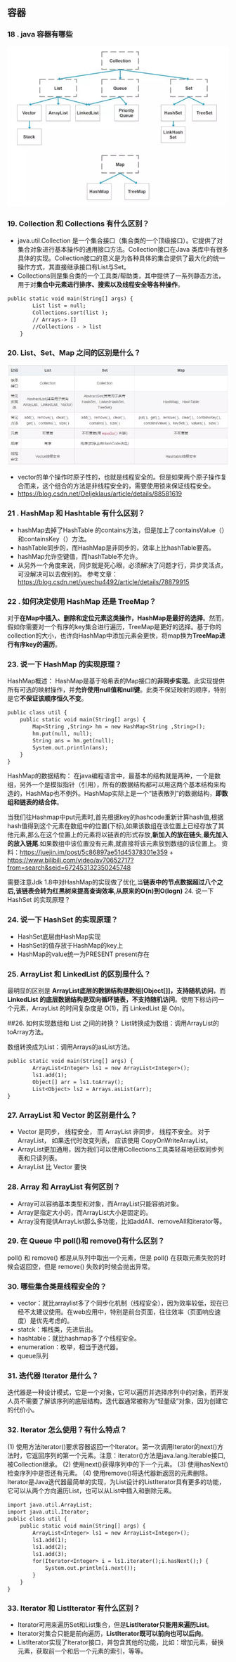 ## 容器
### 18 . java 容器有哪些
![](/img/18.png)

### 19. Collection 和 Collections 有什么区别？
* java.util.Collection 是一个集合接口（集合类的一个顶级接口）。它提供了对集合对象进行基本操作的通用接口方法。Collection接口在Java 类库中有很多具体的实现。Collection接口的意义是为各种具体的集合提供了最大化的统一操作方式，其直接继承接口有List与Set。
* Collections则是集合类的一个工具类/帮助类，其中提供了一系列静态方法，用于对**集合中元素进行排序、搜索以及线程安全等各种操作**。
```
public static void main(String[] args) {
		List list = null;
		Collections.sort(list ); 
		// Arrays-> []
		//Collections - > list
	}
```

### 20. List、Set、Map 之间的区别是什么？
![](/img/20.png)
*  vector的单个操作时原子性的，也就是线程安全的。但是如果两个原子操作复合而来，这个组合的方法是非线程安全的，需要使用锁来保证线程安全。
* https://blog.csdn.net/Oeljeklaus/article/details/88581619

### 21 . HashMap 和 Hashtable 有什么区别？
* hashMap去掉了HashTable 的contains方法，但是加上了containsValue（）和containsKey（）方法。
* hashTable同步的，而HashMap是非同步的，效率上比hashTable要高。
* hashMap允许空键值，而hashTable不允许。
* 从另外一个角度来说，同步就是死心眼，必须解决了问题才行，异步灵活点，可没解决可以去做别的。
参考文章：https://blog.csdn.net/yuechu4492/article/details/78879915

### 22 . 如何决定使用 HashMap 还是 TreeMap？
对于**在Map中插入、删除和定位元素这类操作，HashMap是最好的选择**。然而，假如你需要对一个有序的key集合进行遍历，TreeMap是更好的选择。基于你的collection的大小，也许向HashMap中添加元素会更快，将map换为**TreeMap进行有序key的遍历**。

### 23. 说一下 HashMap 的实现原理？
HashMap概述： HashMap是基于哈希表的Map接口的**非同步实现**。此实现提供所有可选的映射操作，并**允许使用null值和null键**。此类不保证映射的顺序，特别是它**不保证该顺序恒久不变**。 
```
public class util {
	public static void main(String[] args) {
		Map<String ,String> hm = new HashMap<String ,String>();
		hm.put(null, null);
		String ans = hm.get(null);
		System.out.println(ans);
	}
}
```
HashMap的数据结构： 在java编程语言中，最基本的结构就是两种，一个是数组，另外一个是模拟指针（引用），所有的数据结构都可以用这两个基本结构来构造的，HashMap也不例外。HashMap实际上是一个“链表散列”的数据结构，**即数组和链表的结合体**。

当我们往Hashmap中put元素时,首先根据key的hashcode重新计算hash值,根据hash值得到这个元素在数组中的位置(下标),如果该数组在该位置上已经存放了其他元素,那么在这个位置上的元素将以链表的形式存放,**新加入的放在链头**,**最先加入的放入链尾**.如果数组中该位置没有元素,就直接将该元素放到数组的该位置上。
资料：https://juejin.im/post/5c86897ae51d45378301e359 + https://www.bilibili.com/video/av70652717?from=search&seid=672453132350245748

需要注意Jdk 1.8中对HashMap的实现做了优化,当**链表中的节点数据超过八个之后,该链表会转为红黑树来提高查询效率,从原来的O(n)到O(logn)**
 24. 说一下 HashSet 的实现原理？
  

### 24. 说一下 HashSet 的实现原理？
* HashSet底层由HashMap实现
* HashSet的值存放于HashMap的key上
* HashMap的value统一为PRESENT  present存在

### 25. ArrayList 和 LinkedList 的区别是什么？
最明显的区别是 **ArrayList底层的数据结构是数组[Object[]]，支持随机访问**，而 **LinkedList 的底层数据结构是双向循环链表，不支持随机访问**。使用下标访问一个元素，ArrayList 的时间复杂度是 O(1)，而 LinkedList 是 O(n)。

##26. 如何实现数组和 List 之间的转换？
List转换成为数组：调用ArrayList的toArray方法。

数组转换成为List：调用Arrays的asList方法。
```
public static void main(String[] args) {
		ArrayList<Integer> ls1 = new ArrayList<Integer>();
		ls1.add(1);
		Object[] arr = ls1.toArray();
		List<Object> ls2 = Arrays.asList(arr);
}
```

### 27. ArrayList 和 Vector 的区别是什么？
* Vector 是同步， 线程安全， 而 ArrayList 非同步， 线程不安全。 对于 ArrayList， 如果迭代时改变列表， 应该使用 CopyOnWriteArrayList。
* ArrayList更加通用，因为我们可以使用Collections工具类轻易地获取同步列表和只读列表。
* ArrayList 比 Vector 要快

### 28. Array 和 ArrayList 有何区别？
* Array可以容纳基本类型和对象，而ArrayList只能容纳对象。 
* Array是指定大小的，而ArrayList大小是固定的。 
* Array没有提供ArrayList那么多功能，比如addAll、removeAll和iterator等。

### 29. 在 Queue 中 poll()和 remove()有什么区别？
poll() 和 remove() 都是从队列中取出一个元素，但是 poll() 在获取元素失败的时候会返回空，但是 remove() 失败的时候会抛出异常。

### 30. 哪些集合类是线程安全的？
* vector：就比arraylist多了个同步化机制（线程安全），因为效率较低，现在已经不太建议使用。在web应用中，特别是前台页面，往往效率（页面响应速度）是优先考虑的。
* statck：堆栈类，先进后出。
* hashtable：就比hashmap多了个线程安全。
* enumeration：枚举，相当于迭代器。
* queue队列


### 31. 迭代器 Iterator 是什么？
迭代器是一种设计模式，它是一个对象，它可以遍历并选择序列中的对象，而开发人员不需要了解该序列的底层结构。迭代器通常被称为“轻量级”对象，因为创建它的代价小。


### 32. Iterator 怎么使用？有什么特点？
(1) 使用方法iterator()要求容器返回一个Iterator。第一次调用Iterator的next()方法时，它返回序列的第一个元素。注意：iterator()方法是java.lang.Iterable接口,被Collection继承。
(2) 使用next()获得序列中的下一个元素。
(3) 使用hasNext()检查序列中是否还有元素。
(4) 使用remove()将迭代器新返回的元素删除。
Iterator是Java迭代器最简单的实现，为List设计的ListIterator具有更多的功能，它可以从两个方向遍历List，也可以从List中插入和删除元素。
```
import java.util.ArrayList;
import java.util.Iterator;
public class util {
	public static void main(String[] args) {
		ArrayList<Integer> ls1 = new ArrayList<Integer>();
		ls1.add(1);
		ls1.add(2);
		ls1.add(3);
		for(Iterator<Integer> i = ls1.iterator();i.hasNext();) {
			System.out.println(i.next());
		}
	}
}
```

### 33. Iterator 和 ListIterator 有什么区别？
*  Iterator可用来遍历Set和List集合，但是**ListIterator只能用来遍历List**。 
*  Iterator对集合只能是前向遍历，**ListIterator既可以前向也可以后向**。 
*  ListIterator实现了Iterator接口，并包含其他的功能，比如：增加元素，替换元素，获取前一个和后一个元素的索引，等等。

